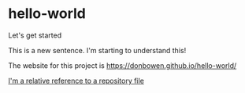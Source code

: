 # hello-world
Let's get started

This is a new sentence. I'm starting to understand this!

The website for this project is https://donbowen.github.io/hello-world/ 

[I'm a relative reference to a repository file](./lectures/01_intro.Rmd)
